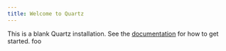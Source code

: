 ```yaml
---
title: Welcome to Quartz
---
```


This is a blank Quartz installation.
See the [documentation](https://quartz.jzhao.xyz) for how to get started.
foo
